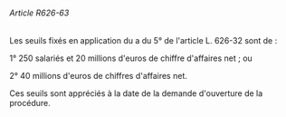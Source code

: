 ###### Article R626-63

Les seuils fixés en application du a du 5° de l'article L. 626-32 sont de :

1° 250 salariés et 20 millions d'euros de chiffre d'affaires net ; ou

2° 40 millions d'euros de chiffres d'affaires net.

Ces seuils sont appréciés à la date de la demande d'ouverture de la procédure.

